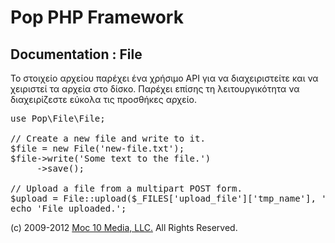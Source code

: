 Pop PHP Framework
=================

Documentation : File
--------------------

Το στοιχείο αρχείου παρέχει ένα χρήσιμο API για να διαχειριστείτε και να χειριστεί τα αρχεία στο δίσκο. Παρέχει επίσης τη λειτουργικότητα να διαχειρίζεστε εύκολα τις προσθήκες αρχείο.


<pre>
use Pop\File\File;

// Create a new file and write to it.
$file = new File('new-file.txt');
$file->write('Some text to the file.')
     ->save();

// Upload a file from a multipart POST form.
$upload = File::upload($_FILES['upload_file']['tmp_name'], '../uploads/' . $_FILES['upload_file']['name']);
echo 'File uploaded.';
</pre>

(c) 2009-2012 [Moc 10 Media, LLC.](http://www.moc10media.com) All Rights Reserved.

